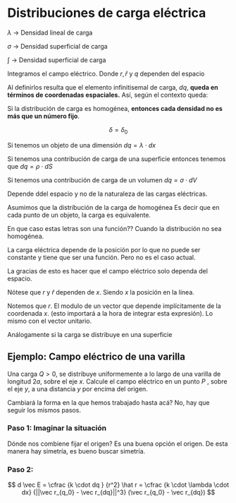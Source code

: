 # Distribuciones de carga eléctrica

$\lambda$ -> Densidad lineal de carga

$\sigma$ -> Densidad superficial de carga

$\int$ -> Densidad superficial de carga

Integramos el campo eléctrico. Donde $r, \hat r$ y $q$ dependen del espacio

Al definirlos resulta que el elemento infinitisemal de carga, $dq$, **queda
en términos de coordenadas espaciales.** Así, según el contexto queda:

Si la distribución de carga es homogénea, **entonces cada densidad no es más
que un número fijo**.

$$
\delta = \delta_0
$$

Si tenemos un objeto de una dimensión $dq = \lambda \cdot dx$

Si tenemos una contribución de carga de una superficie entonces tenemos que
$dq = \rho \cdot dS$

Si tenemos una contribución de carga de un volumen $dq = \sigma \cdot dV$

Depende ddel espacio y no de la naturaleza de las cargas eléctricas.

Asumimos que la distribución de la carga de homogénea
Es decir que en cada punto de un objeto, la carga es equivalente.


En que caso estas letras son una función?? Cuando la distribución no sea homogénea.

La carga eléctrica depende de la posición por lo que no puede ser constante y tiene que ser una función. Pero no es el caso actual.

La gracias de esto es hacer que el campo eléctrico
solo dependa del espacio.

Nótese que $r$ y  $\hat r$ dependen de $x$. Siendo $x$ la posición en la línea.

Notemos que $r$. El modulo de un vector que depende implícitamente de la coordenada $x$. (esto importará a la hora de integrar esta expresión). Lo mismo con el vector unitario. 

Análogamente si la carga se distribuye en una superficie

## Ejemplo: Campo eléctrico de una varilla

Una carga $Q>0$, se distribuye uniformemente a lo largo de una varilla de longitud $2a$, sobre el eje $x$. Calcule el campo eléctrico en un punto $P$ , sobre el eje $y$, a una distancia $y$ por encima del origen.

Cambiará la forma en la que hemos trabajado hasta acá? No, hay que seguir los mismos pasos.

### Paso 1: Imaginar la situación

Dónde nos combiene fijar el origen? Es una buena opción el origen. De esta manera hay simetría, es bueno buscar simetría.


### Paso 2: 

$$
d \vec E = \cfrac {k \cdot dq } {r^2} \hat r = \cfrac {k \cdot \lambda \cdot dx} {||\vec r_{q_0} - \vec r_{dq}||^3} (\vec r_{q_0} - \vec r_{dq})
$$


